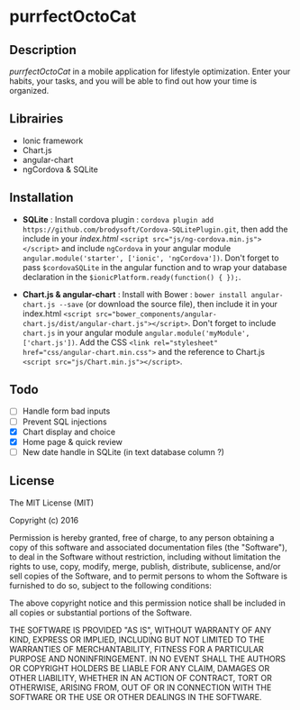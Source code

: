 purrfectOctoCat
===============

Description
-----------
*purrfectOctoCat* in a mobile application for lifestyle optimization. Enter your habits, your tasks, and you will be able to find out how your time is organized.

Librairies
----------

- Ionic framework
- Chart.js
- angular-chart
- ngCordova & SQLite

Installation
------------

- **SQLite** : Install cordova plugin : `cordova plugin add https://github.com/brodysoft/Cordova-SQLitePlugin.git`, then add the include in your *index.html* `<script src="js/ng-cordova.min.js"></script>` and include `ngCordova` in your angular module `angular.module('starter', ['ionic', 'ngCordova'])`. Don't forget to pass `$cordovaSQLite` in the angular function and to wrap your database declaration in the `$ionicPlatform.ready(function() { });`.

- **Chart.js & angular-chart** : Install with Bower : `bower install angular-chart.js --save` (or download the source file), then include it in your index.html `<script src="bower_components/angular-chart.js/dist/angular-chart.js"></script>`. Don't forget to include `chart.js` in your angular module `angular.module('myModule', ['chart.js'])`. Add the CSS `<link rel="stylesheet" href="css/angular-chart.min.css">` and the reference to Chart.js `<script src="js/Chart.min.js"></script>`.

Todo
----

- [ ] Handle form bad inputs
- [ ] Prevent SQL injections
- [x] Chart display and choice
- [x] Home page & quick review
- [ ] New date handle in SQLite (in text database column ?)

License
-------

The MIT License (MIT)

Copyright (c) 2016

Permission is hereby granted, free of charge, to any person obtaining a copy
of this software and associated documentation files (the "Software"), to deal
in the Software without restriction, including without limitation the rights
to use, copy, modify, merge, publish, distribute, sublicense, and/or sell
copies of the Software, and to permit persons to whom the Software is
furnished to do so, subject to the following conditions:

The above copyright notice and this permission notice shall be included in all
copies or substantial portions of the Software.

THE SOFTWARE IS PROVIDED "AS IS", WITHOUT WARRANTY OF ANY KIND, EXPRESS OR
IMPLIED, INCLUDING BUT NOT LIMITED TO THE WARRANTIES OF MERCHANTABILITY,
FITNESS FOR A PARTICULAR PURPOSE AND NONINFRINGEMENT. IN NO EVENT SHALL THE
AUTHORS OR COPYRIGHT HOLDERS BE LIABLE FOR ANY CLAIM, DAMAGES OR OTHER
LIABILITY, WHETHER IN AN ACTION OF CONTRACT, TORT OR OTHERWISE, ARISING FROM,
OUT OF OR IN CONNECTION WITH THE SOFTWARE OR THE USE OR OTHER DEALINGS IN THE
SOFTWARE.
